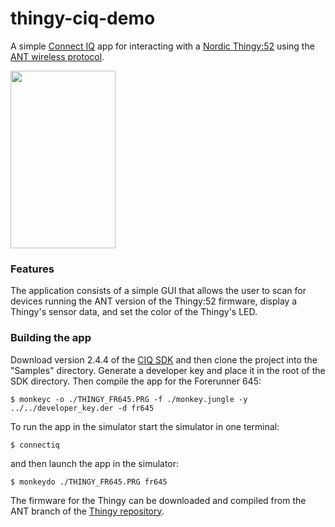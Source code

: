 # thingy-ciq-demo
A simple [Connect IQ](https://developer.garmin.com/connect-iq/what-you-can-build/) app for interacting with a [Nordic Thingy:52](https://www.nordicsemi.com/eng/Products/Nordic-Thingy-52) using the [ANT wireless protocol](https://www.thisisant.com/developer/ant/ant-basics/).

<img src="https://user-images.githubusercontent.com/6494431/40264613-d6acbe10-5adc-11e8-8881-54a4692570c5.png" width="168" height="284">

### Features
The application consists of a simple GUI that allows the user to scan for devices running the ANT version of the Thingy:52 firmware, display a Thingy's sensor data, and set the color of the Thingy's LED.

### Building the app
Download version 2.4.4 of the [CIQ SDK](https://developer.garmin.com/connect-iq/sdk/) and then clone the project into the "Samples" directory. Generate a developer key and place it in the root of the SDK directory. Then compile the app for the Forerunner 645:

```
$ monkeyc -o ./THINGY_FR645.PRG -f ./monkey.jungle -y ../../developer_key.der -d fr645
```

To run the app in the simulator start the simulator in one terminal:

```
$ connectiq
```

and then launch the app in the simulator:

```
$ monkeydo ./THINGY_FR645.PRG fr645
```

The firmware for the Thingy can be downloaded and compiled from the ANT branch of the [Thingy repository](https://github.com/NordicSemiconductor/Nordic-Thingy52-FW).
